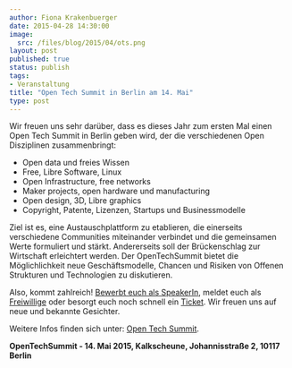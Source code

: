 ```yaml
---
author: Fiona Krakenbuerger
date: 2015-04-28 14:30:00
image:
  src: /files/blog/2015/04/ots.png
layout: post
published: true
status: publish
tags:
- Veranstaltung
title: "Open Tech Summit in Berlin am 14. Mai"
type: post
---
```

<p>Wir freuen uns sehr darüber, dass es dieses Jahr zum ersten Mal einen Open Tech Summit in Berlin geben wird, der die verschiedenen Open Disziplinen zusammenbringt:</p>

<ul>
	<li> Open data und freies Wissen </li>
	<li> Free, Libre Software, Linux</li>
	<li> Open Infrastructure, free networks</li>
	<li> Maker projects, open hardware und manufacturing</li>
	<li> Open design, 3D, Libre graphics</li>
	<li> Copyright, Patente, Lizenzen, Startups und Businessmodelle</li>
</ul>

<p>Ziel ist es, eine Austauschplattform zu etablieren, die einerseits verschiedene Communities miteinander verbindet und die gemeinsamen Werte formuliert und stärkt. Andererseits soll der Brückenschlag zur Wirtschaft erleichtert werden.  
Der OpenTechSummit bietet die Möglichlichkeit neue Geschäftsmodelle, Chancen und Risiken von Offenen Strukturen und Technologien zu diskutieren.</p>

<p>Also, kommt zahlreich! <a href="http://opentechsummit.net/CallSpeakers.pdf">Bewerbt euch als SpeakerIn</a>, meldet euch als <a href="https://docs.google.com/forms/d/1JPE-WPvUZrCds_k4kmVX7h-UBwqHSAT5q41b_BfwNo4/viewform">Freiwillige</a> oder besorgt euch noch schnell ein <a href="http://www.eventbrite.com/e/opentechsummit-tickets-14132802593">Ticket</a>. Wir freuen uns auf neue und bekannte Gesichter.</p>

Weitere Infos finden sich unter: <a href="http://opentechsummit.net">Open Tech Summit</a>.<br>


<b>OpenTechSummit - 14. Mai 2015,	Kalkscheune, Johannisstraße 2, 10117 Berlin</b>